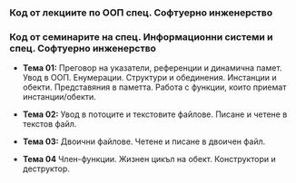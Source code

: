 ### Код от лекциите по ООП спец. Софтуерно инженерство ###
### Код от семинарите на спец. Информационни системи и спец. Софтуерно инженерство ###

- **Тема 01:**  Преговор на указатели, референции и динамична памет. Увод в ООП. Енумерации. Структури и обединения. Инстанции и обекти. Представяния в паметта. Работа с функции, които приемат инстанции/обекти.

- **Тема 02:** Увод в потоците и текстовите файлове. Писане и четене в текстов файл.

- **Тема 03:** Двоични файлове. Четене и писане в двоичен файл.
- **Тема 04** Член-функции. Жизнен цикъл на обект. Конструктори и деструктор.
